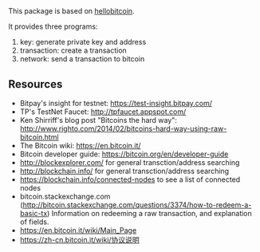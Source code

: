 ##

This package is based on [hellobitcoin](https://github.com/prettymuchbryce/hellobitcoin).

It provides three programs:

1. key: generate private key and  address
2. transaction: create a transaction
3. network: send a transaction to bitcoin 



## Resources

- Bitpay's insight for testnet: https://test-insight.bitpay.com/
- TP's TestNet Faucet: http://tpfaucet.appspot.com/
- Ken Shirriff's blog post "Bitcoins the hard way": http://www.righto.com/2014/02/bitcoins-hard-way-using-raw-bitcoin.html
- The Bitcoin wiki: https://en.bitcoin.it/
- Bitcoin developer guide: https://bitcoin.org/en/developer-guide
- http://blockexplorer.com/ for general transction/address searching
- http://blockchain.info/ for general transction/address searching
- https://blockchain.info/connected-nodes to see a list of connected nodes
- bitcoin.stackexchange.com (http://bitcoin.stackexchange.com/questions/3374/how-to-redeem-a-basic-tx) Information on redeeming a raw transaction, and explanation of fields.
- https://en.bitcoin.it/wiki/Main_Page
- https://zh-cn.bitcoin.it/wiki/协议说明